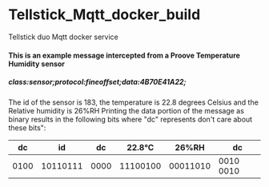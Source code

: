 # Tellstick_Mqtt_docker_build
Tellstick duo Mqtt docker service

#### This is an example message intercepted from a Proove Temperature Humidity sensor
##### class:sensor;protocol:fineoffset;data:4B70E41A22; 
The id of the sensor is 183, the temperature is 22.8 degrees Celsius and the Relative humidity is 26%RH
Printing the data portion of the message as binary results in the following bits where "dc" represents don't care about these bits":

| dc | id | dc | 22.8°C | 26%RH | dc |
| -- | -- | -- | ------ | ----- | ---|
0100 | 10110111 | 0000 | 11100100 | 00011010 | 0010 0010 |
